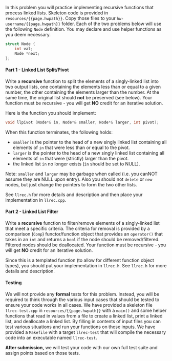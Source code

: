 
In this problem you will practice implementing recursive functions that process linked lists. Skeleton code is provided in `resources/{{page.hwpath}}`. Copy those files to your `hw-username/{{page.hwpath}}` folder.  Each of the two problems below will use the following `Node` definition.  You may declare and use helper functions as you deem necessary.

```c++
struct Node {
    int val;
    Node *next;
};
```

#### Part 1 - Linked List Split/Pivot
Write a **recursive** function to split the elements of a singly-linked list into two output lists, one containing the elements less than or equal to a given number, the other containing the elements larger than the number. At the same time, the original list should **not** be preserved (see below). Your function must be recursive - you will get **NO** credit for an iterative solution.

Here is the function you should implement:

```c++
void llpivot (Node*& in, Node*& smaller, Node*& larger, int pivot);
```

When this function terminates, the following holds:
  - `smaller` is the pointer to the head of a new singly linked list containing
    all elements of `in` that were less than or equal to the pivot.
  - `larger` is the pointer to the head of a new singly linked list containing
    all elements of `in` that were (strictly) larger than the pivot.
  - the linked list `in` no longer exists (`in` should be set to NULL).

Note: `smaller` and `larger` may be garbage when called (i.e. you canNOT assume they are NULL upon entry). Also you should not `delete` or `new` nodes, but just change the pointers to form the two other lists.

See `llrec.h` for more details and description and then place your implementation in `llrec.cpp`.

#### Part 2 - Linked List Filter

Write a **recursive** function to filter/remove elements of a singly-linked list that meet a specific criteria. The criteria for removal is provided by a comparison (`Comp`) functor/function object that provides an `operator()` that takes in an `int` and returns a `bool` if the node should be removed/filtered.  Filtered nodes should be deallocated. Your function must be recursive - you will get **NO** credit for an iterative solution.

Since this is a templated function (to allow for different function object types), you should put your implementation in `llrec.h`.  See `llrec.h` for more details and description.

#### Testing

We will not provide any **formal** tests for this problem. Instead, you will be required to think through the various input cases that should be tested to ensure your code works in all cases.  We have provided a skeleton file `llrec-test.cpp` in `resources/{{page.hwpath}}` with a `main()` and some helper functions that read in values from a file to create a linked list, print a linked list, and deallocate a linked list.  By filling in contents of input files you can test various situations and run your functions on those inputs.   We have provided a `Makefile` with a target `llrec-test` that will compile the necessary code into an executable named `llrec-test`.

**After submission,** we will test your code with our own full test suite and assign points based on those tests. 

